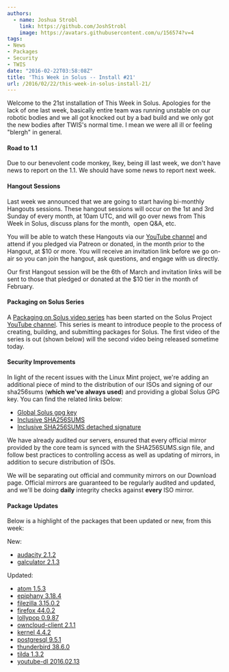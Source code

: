 ```yaml
---
authors:
  - name: Joshua Strobl
    link: https://github.com/JoshStrobl
    image: https://avatars.githubusercontent.com/u/156574?v=4
tags:
- News
- Packages
- Security
- TWIS
date: "2016-02-22T03:58:08Z"
title: 'This Week in Solus -- Install #21'
url: /2016/02/22/this-week-in-solus-install-21/
---
```

 
Welcome to the 21st installation of This Week in Solus. Apologies for the lack of one last week, basically entire team was running unstable on our robotic bodies and we all got knocked out by a bad build and we only got the new bodies after 
TWIS's normal time. I mean we were all ill or feeling "blergh" in general.
      
#### Road to 1.1

Due to our benevolent code monkey, Ikey, being ill last week, we don't have news to report on the 1.1. We should have some news to report next week.

#### Hangout Sessions

Last week we announced that we are going to start having bi-monthly Hangouts sessions. These hangout sessions will occur on the 1st and 3rd Sunday of every month, at 10am UTC, and will go over news from This Week in Solus, discuss plans for the month,  
open Q&A, etc.

You will be able to watch these Hangouts via our [YouTube channel](https://www.youtube.com/channel/UCafmzeNk3o0g79oz0qbkzNg) and attend if you pledged via Patreon or donated, in the month prior to the Hangout, at $10 or more. 
You will receive an invitation link before we go on-air so you can join the hangout, ask questions, and engage with us directly.

Our first Hangout session will be the 6th of March and invitation links will be sent to those that pledged or donated at the $10 tier in the month of February.

#### Packaging on Solus Series

A [Packaging on Solus video series](https://www.youtube.com/playlist?list=PLhhMWYdkJJbOtQirX-hgqac0xOpMTCb2v) has been started on the Solus Project 
[YouTube channel](https://www.youtube.com/channel/UCafmzeNk3o0g79oz0qbkzNg). This series is meant to introduce people to the process of creating, building, and submitting packages for Solus. The first video of the series is out 
(shown below) will the second video being released sometime today.

#### Security Improvements

In light of the recent issues with the Linux Mint project, we're adding an additional piece of mind to the distribution of our ISOs and signing of our sha256sums (**which we've always used**) and providing a global Solus GPG key. You can find the 
related links below:

- [Global Solus gpg key](https://archive.solus-project.com/solus.gpg)         
- [Inclusive SHA256SUMS](http://ikeydoherty.com/SHA256SUMS)         
- [Inclusive SHA256SUMS detached signature](http://ikeydoherty.com/SHA256SUMS.sign)

We have already audited our servers, ensured that every official mirror provided by the core team is synced with the SHA256SUMS.sign file, and follow best practices to controlling access as well as updating of mirrors, in addition to secure distribution of ISOs.

We will be separating out official and community mirrors on our Download page. Official mirrors are guaranteed to be regularly audited and updated, and we'll be doing **daily** integrity checks against **every** ISO mirror.

#### Package Updates

Below is a highlight of the packages that been updated or new, from this week:

New: 

- [audacity 2.1.2](https://git.solus-project.com/packages/audacity/commit/?id=d38b0e2fe6bfdf7f3d40b39bc882ea586b85a77d)
- [galculator 2.1.3](https://git.solus-project.com/packages/galculator/commit/?id=af59243c31123a9139945418baac91ac3cdae1f8)

Updated: 

- [atom 1.5.3](https://git.solus-project.com/packages/atom/commit/?id=dfb213ba3bb3c537d15ba1338cbee6cf2ffe3a4f)
- [epiphany 3.18.4](https://git.solus-project.com/packages/epiphany/commit/?id=de5b8df42c7ee4aa3fbcfe0612307cfc39d82d1a)
- [filezilla 3.15.0.2](https://git.solus-project.com/packages/filezilla/commit/?id=025d3596cb0c4db5ff4d4a6f766fa75edbbb32a5)
- [firefox 44.0.2](https://git.solus-project.com/packages/firefox/commit/?id=4720dedd8bcbc9b7f2993d383715d1b8f6ffebf7)
- [lollypop 0.9.87](https://git.solus-project.com/packages/lollypop/commit/?id=e5fc767d3e0c093f46837b3041234a61d9eac25f)
- [owncloud-client 2.1.1](https://git.solus-project.com/packages/owncloud-client/commit/?id=5e650f23177b030398ae502623f2507a06ef9b5c)
- [kernel 4.4.2](https://git.solus-project.com/packages/kernel/commit/?id=c97aa3e76f839c16503233c6ddd0b02e9cdf768f)
- [postgresql 9.5.1](https://git.solus-project.com/packages/postgresql/commit/?id=5ddd3887f5766422a15d877f45e59ea7dd3ba7fb)
- [thunderbird 38.6.0](https://git.solus-project.com/packages/thunderbird/commit/?id=58fc24104998ea3cc8ece8d9b93266dc293d3690)
- [tilda 1.3.2](https://git.solus-project.com/packages/tilda/commit/?id=b73e4ac51b065b9744877c9864f05b2aea307fb4)
- [youtube-dl 2016.02.13](https://git.solus-project.com/packages/youtube-dl/commit/?id=b928eb78dae628a72177638025099bac5ed5cec7)